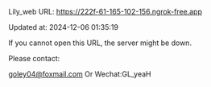 Lily_web URL: https://222f-61-165-102-156.ngrok-free.app

Updated at: 2024-12-06 01:35:19

If you cannot open this URL, the server might be down.

Please contact: 

goley04@foxmail.com Or Wechat:GL_yeaH